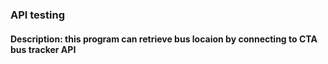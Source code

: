 ### API testing

#### Description: this program can retrieve bus locaion by connecting to CTA bus tracker API
